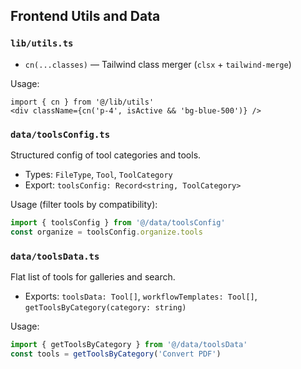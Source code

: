 ## Frontend Utils and Data

### `lib/utils.ts`
- `cn(...classes)` — Tailwind class merger (`clsx` + `tailwind-merge`)

Usage:
```tsx
import { cn } from '@/lib/utils'
<div className={cn('p-4', isActive && 'bg-blue-500')} />
```

### `data/toolsConfig.ts`
Structured config of tool categories and tools.
- Types: `FileType`, `Tool`, `ToolCategory`
- Export: `toolsConfig: Record<string, ToolCategory>`

Usage (filter tools by compatibility):
```ts
import { toolsConfig } from '@/data/toolsConfig'
const organize = toolsConfig.organize.tools
```

### `data/toolsData.ts`
Flat list of tools for galleries and search.
- Exports: `toolsData: Tool[]`, `workflowTemplates: Tool[]`, `getToolsByCategory(category: string)`

Usage:
```ts
import { getToolsByCategory } from '@/data/toolsData'
const tools = getToolsByCategory('Convert PDF')
```

